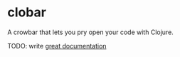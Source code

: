 # clobar

A crowbar that lets you pry open your code with Clojure.

TODO: write [great documentation](http://jacobian.org/writing/what-to-write/)
